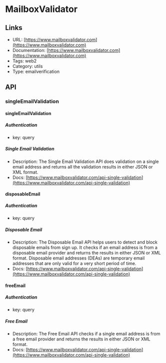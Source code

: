 # MailboxValidator

## Links

* URL: [https://www.mailboxvalidator.com](https://www.mailboxvalidator.com)
* Documentation: [https://www.mailboxvalidator.com](https://www.mailboxvalidator.com)
* Tags: web2
* Category: utils
* Type: emailverification

## API

### singleEmailValidation

#### singleEmailValidation

##### Authentication

* key: query

##### Single Email Validation

* Description: The Single Email Validation API does validation on a single email address and returns all the validation results in either JSON or XML format.
* Docs: [https://www.mailboxvalidator.com/api-single-validation](https://www.mailboxvalidator.com/api-single-validation)

#### disposableEmail

##### Authentication

* key: query

##### Disposable Email

* Description: The Disposable Email API helps users to detect and block disposable emails from sign up. It checks if an email address is from a disposable email provider and returns the results in either JSON or XML format. Disposable email addresses (DEAs) are temporary email addresses that are only valid for a very short period of time.
* Docs: [https://www.mailboxvalidator.com/api-single-validation](https://www.mailboxvalidator.com/api-single-validation)

#### freeEmail

##### Authentication

* key: query

##### Free Email

* Description: The Free Email API checks if a single email address is from a free email provider and returns the results in either JSON or XML format.
* Docs: [https://www.mailboxvalidator.com/api-single-validation](https://www.mailboxvalidator.com/api-single-validation)
